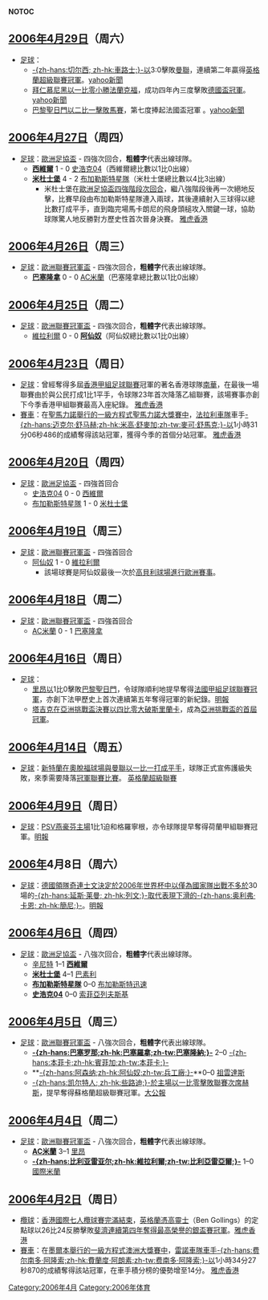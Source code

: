 __NOTOC__

## [2006年](../Page/2006年.md "wikilink")[4月29日](../Page/4月29日.md "wikilink")（周六）

  - [足球](../Page/足球.md "wikilink")：
      - [-{zh-hans:切尔西; zh-hk:車路士;}-以](https://zh.wikipedia.org/wiki/切尔西足球俱乐部 "wikilink")3:0擊敗[曼聯](https://zh.wikipedia.org/wiki/曼聯 "wikilink")，連續第二年贏得[英格蘭超級聯賽冠軍](https://zh.wikipedia.org/wiki/英格蘭超級聯賽 "wikilink")。[yahoo新聞](https://web.archive.org/web/20060514045652/http://hk.news.yahoo.com/060429/3/1nedh.html)
      - [拜仁慕尼黑以一比零小勝](https://zh.wikipedia.org/wiki/拜仁慕尼黑 "wikilink")[法蘭克福](https://zh.wikipedia.org/wiki/法蘭克福足球會 "wikilink")，成功四年內三度擊敗[德國盃冠軍](https://zh.wikipedia.org/wiki/德國盃 "wikilink")。[yahoo新聞](https://archive.is/20130105111526/http://hk.sports.yahoo.com/060430/61/1nezz.html)
      - [巴黎聖日門以二比一擊敗](https://zh.wikipedia.org/wiki/巴黎聖日門 "wikilink")[馬賽](https://zh.wikipedia.org/wiki/馬賽 "wikilink")，第七度捧起法國盃冠軍 。[yahoo新聞](https://archive.is/20130105115429/http://hk.sports.yahoo.com/060430/61/1nezy.html)

## [2006年](../Page/2006年.md "wikilink")[4月27日](../Page/4月27日.md "wikilink")（周四）

  - [足球](../Page/足球.md "wikilink")：[歐洲足協盃](https://zh.wikipedia.org/wiki/2005年至2006年歐洲足協盃 "wikilink") - 四強次回合，**粗體字**代表出線球隊。
      - **[西維爾](https://zh.wikipedia.org/wiki/西維爾足球會 "wikilink")** 1 - 0 [史浩克04](https://zh.wikipedia.org/wiki/史浩克04 "wikilink")（西維爾總比數以1比0出線）
      - **[米杜士堡](https://zh.wikipedia.org/wiki/米杜士堡 "wikilink")** 4 - 2 [布加勒斯特星隊](https://zh.wikipedia.org/wiki/布加勒斯特星隊 "wikilink")（米杜士堡總比數以4比3出線）
          - 米杜士堡在[歐洲足協盃四強階段次回合](https://zh.wikipedia.org/wiki/歐洲足協盃 "wikilink")，繼八強階段後再一次絕地反擊，比賽早段由布加勒斯特星隊連入兩球，其後連續射入三球得以總比數打成平手，直到臨完場馬卡朗尼的飛身頭槌攻入關鍵一球，協助球隊驚人地反勝對方歷史性首次晉身決賽。 [雅虎香港](https://web.archive.org/web/20070817182006/http://hk.sports.yahoo.com/060427/61/1nd0s.html)

## [2006年](../Page/2006年.md "wikilink")[4月26日](../Page/4月26日.md "wikilink")（周三）

  - [足球](../Page/足球.md "wikilink")：[歐洲聯賽冠軍盃](https://zh.wikipedia.org/wiki/2005年至2006年歐洲聯賽冠軍盃 "wikilink") - 四強次回合，**粗體字**代表出線球隊。
      - **[巴塞隆拿](https://zh.wikipedia.org/wiki/巴塞隆拿足球會 "wikilink")** 0 - 0 [AC米蘭](https://zh.wikipedia.org/wiki/AC米蘭 "wikilink")（巴塞隆拿總比數以1比0出線）

## [2006年](../Page/2006年.md "wikilink")[4月25日](../Page/4月25日.md "wikilink")（周二）

  - [足球](../Page/足球.md "wikilink")：[歐洲聯賽冠軍盃](https://zh.wikipedia.org/wiki/2005年至2006年歐洲聯賽冠軍盃 "wikilink") - 四強次回合，**粗體字**代表出線球隊。
      - [維拉利爾](https://zh.wikipedia.org/wiki/維拉利爾 "wikilink") 0 - 0 **[阿仙奴](https://zh.wikipedia.org/wiki/阿仙奴 "wikilink")**（阿仙奴總比數以1比0出線）

## [2006年](../Page/2006年.md "wikilink")[4月23日](../Page/4月23日.md "wikilink")（周日）

  - [足球](../Page/足球.md "wikilink")：曾經奪得多屆[香港甲組足球聯賽](../Page/香港甲組足球聯賽.md "wikilink")冠軍的著名香港球隊[南華](https://zh.wikipedia.org/wiki/南華 "wikilink")，在最後一場聯賽由於與公民打成1比1平手，令球隊23年首次降落乙組聯賽，該場賽事亦創下今季香港甲組聯賽最高入座紀錄。 [雅虎香港](https://web.archive.org/web/20060510040707/http://hk.sports.yahoo.com/060423/42/1n75f.html)
  - [賽車](../Page/賽車.md "wikilink")：在[聖馬力諾舉行的](https://zh.wikipedia.org/wiki/聖馬力諾 "wikilink")[一級方程式](https://zh.wikipedia.org/wiki/一級方程式 "wikilink")[聖馬力諾大獎賽中](https://zh.wikipedia.org/wiki/聖馬力諾大獎賽 "wikilink")，[法拉利車隊](../Page/法拉利車隊.md "wikilink")車手[-{zh-hans:迈克尔·舒马赫;zh-hk:米高·舒麥加;zh-tw:麥可·舒馬克;}-以](../Page/迈克尔·舒马赫.md "wikilink")1小時31分06秒486的成績奪得該站冠軍，獲得今季的首個分站冠軍。 [雅虎香港](https://web.archive.org/web/20060510041951/http://hk.sports.yahoo.com/060423/65/1n7mc.html)

## [2006年](../Page/2006年.md "wikilink")[4月20日](../Page/4月20日.md "wikilink")（周四）

  - [足球](../Page/足球.md "wikilink")：[歐洲足協盃](https://zh.wikipedia.org/wiki/2005年至2006年歐洲足協盃 "wikilink") - 四強首回合
      - [史浩克04](https://zh.wikipedia.org/wiki/史浩克04 "wikilink") 0 - 0 [西維爾](https://zh.wikipedia.org/wiki/西維爾足球會 "wikilink")
      - [布加勒斯特星隊](https://zh.wikipedia.org/wiki/布加勒斯特星隊 "wikilink") 1 - 0 [米杜士堡](https://zh.wikipedia.org/wiki/米杜士堡 "wikilink")

## [2006年](../Page/2006年.md "wikilink")[4月19日](../Page/4月19日.md "wikilink")（周三）

  - [足球](../Page/足球.md "wikilink")：[歐洲聯賽冠軍盃](https://zh.wikipedia.org/wiki/2005年至2006年歐洲聯賽冠軍盃 "wikilink") - 四強首回合
      - [阿仙奴](https://zh.wikipedia.org/wiki/阿仙奴 "wikilink") 1 - 0 [維拉利爾](https://zh.wikipedia.org/wiki/維拉利爾 "wikilink")
          - 該場球賽是阿仙奴最後一次於[高貝利球場進行歐洲賽事](https://zh.wikipedia.org/wiki/高貝利球場 "wikilink")。

## [2006年](../Page/2006年.md "wikilink")[4月18日](../Page/4月18日.md "wikilink")（周二）

  - [足球](../Page/足球.md "wikilink")：[歐洲聯賽冠軍盃](https://zh.wikipedia.org/wiki/2005年至2006年歐洲聯賽冠軍盃 "wikilink") - 四強首回合
      - [AC米蘭](https://zh.wikipedia.org/wiki/AC米蘭 "wikilink") 0 - 1 [巴塞隆拿](https://zh.wikipedia.org/wiki/巴塞隆拿足球會 "wikilink")

## [2006年](../Page/2006年.md "wikilink")[4月16日](../Page/4月16日.md "wikilink")（周日）

  - [足球](../Page/足球.md "wikilink")：
      - [里昂以](https://zh.wikipedia.org/wiki/里昂足球會 "wikilink")1比0擊敗[巴黎聖日門](https://zh.wikipedia.org/wiki/巴黎聖日門 "wikilink")，令球隊順利地提早奪得[法國甲組足球聯賽冠軍](https://zh.wikipedia.org/wiki/法國甲組足球聯賽 "wikilink")，亦創下法甲歷史上首次連續第五年奪得冠軍的新紀錄。[明報](https://archive.is/20130105121105/http://hk.news.yahoo.com/060417/3/1n0pv.html)
      - [塔吉克在](https://zh.wikipedia.org/wiki/塔吉克 "wikilink")[亞洲挑戰盃決賽以四比零大破](https://zh.wikipedia.org/wiki/2006年亞洲挑戰盃 "wikilink")[斯里蘭卡](../Page/斯里蘭卡.md "wikilink")，成為[亞洲挑戰盃的首屆冠軍](https://zh.wikipedia.org/wiki/亞洲挑戰盃 "wikilink")。

## [2006年](../Page/2006年.md "wikilink")[4月14日](../Page/4月14日.md "wikilink")（周五）

  - [足球](../Page/足球.md "wikilink")：[新特蘭在](https://zh.wikipedia.org/wiki/新特蘭 "wikilink")[奧脫福球場與](https://zh.wikipedia.org/wiki/奧脫福球場 "wikilink")[曼聯以一比一打成平手](https://zh.wikipedia.org/wiki/曼聯 "wikilink")，球隊正式宣佈護級失敗，來季需要降落[冠軍聯賽比賽](https://zh.wikipedia.org/wiki/英格蘭冠軍聯賽 "wikilink")。 [英格蘭超級聯賽](http://www.premierleague.com/fapl.rac?command=forwardOnly&nextPage=enCompMatchReport&id=2624543)

## [2006年](../Page/2006年.md "wikilink")[4月9日](../Page/4月9日.md "wikilink")（周日）

  - [足球](../Page/足球.md "wikilink")：[PSV燕豪芬主場](https://zh.wikipedia.org/wiki/PSV燕豪芬 "wikilink")1比1迫和格羅寧根，亦令球隊提早奪得荷蘭甲組聯賽冠軍。[明報](https://archive.is/20130105124345/http://hk.news.yahoo.com/060410/12/1muom.html)

## [2006年](../Page/2006年.md "wikilink")4月8日（周六）

  - [足球](../Page/足球.md "wikilink")：[德國領隊](../Page/德國國家足球隊.md "wikilink")[奇連士文決定於](https://zh.wikipedia.org/wiki/奇連士文 "wikilink")[2006年世界杯中以僅為國家隊出戰不多於](https://zh.wikipedia.org/wiki/2006年世界杯足球賽 "wikilink")30場的[-{zh-hans:延斯·莱曼; zh-hk:列文;}-取代表現下滑的](https://zh.wikipedia.org/wiki/列文 "wikilink")[-{zh-hans:奥利弗·卡恩; zh-hk:簡尼;}-](../Page/奥利弗·卡恩.md "wikilink")。[明報](https://archive.is/20130106082959/http://hk.news.yahoo.com/060407/12/1ms5m.html)

## [2006年](../Page/2006年.md "wikilink")[4月6日](../Page/4月6日.md "wikilink")（周四）

  - [足球](../Page/足球.md "wikilink")：[歐洲足協盃](https://zh.wikipedia.org/wiki/2005年至2006年歐洲足協盃 "wikilink") - 八強次回合，**粗體字**代表出線球隊。
      - [辛尼特](https://zh.wikipedia.org/wiki/辛尼特 "wikilink") 1–1 **[西維爾](https://zh.wikipedia.org/wiki/西維爾足球會 "wikilink")**
      - **[米杜士堡](https://zh.wikipedia.org/wiki/米杜士堡 "wikilink")** 4–1 [巴素利](https://zh.wikipedia.org/wiki/巴素利足球會 "wikilink")
      - **[布加勒斯特星隊](https://zh.wikipedia.org/wiki/布加勒斯特星隊 "wikilink")** 0–0 [布加勒斯特迅速](https://zh.wikipedia.org/wiki/布加勒斯特迅速 "wikilink")
      - **[史浩克04](https://zh.wikipedia.org/wiki/史浩克04 "wikilink")** 0–0 [索菲亞列夫斯基](https://zh.wikipedia.org/wiki/索菲亞列夫斯基 "wikilink")

## [2006年](../Page/2006年.md "wikilink")[4月5日](../Page/4月5日.md "wikilink")（周三）

  - [足球](../Page/足球.md "wikilink")：[歐洲聯賽冠軍盃](https://zh.wikipedia.org/wiki/2005年至2006年歐洲聯賽冠軍盃 "wikilink") - 八強次回合，**粗體字**代表出線球隊。
      - **[-{zh-hans:巴塞罗那;zh-hk:巴塞羅拿;zh-tw:巴塞隆納;}-](../Page/巴塞罗那足球俱乐部.md "wikilink")** 2–0 [-{zh-hans:本菲卡;zh-hk:賓菲加;zh-tw:本菲卡;}-](https://zh.wikipedia.org/wiki/賓菲加 "wikilink")
      - **[-{zh-hans:阿森纳;zh-hk:阿仙奴;zh-tw:兵工廠;}-](https://zh.wikipedia.org/wiki/阿森纳 "wikilink")**0–0 [祖雲達斯](https://zh.wikipedia.org/wiki/祖雲達斯 "wikilink")
      - [-{zh-hans:凯尔特人; zh-hk:些路迪;}-於主場以一比零擊敗聯賽次席](https://zh.wikipedia.org/wiki/些路迪 "wikilink")[赫斯](https://zh.wikipedia.org/wiki/赫斯 "wikilink")，提早奪得蘇格蘭超級聯賽冠軍。[大公報](https://web.archive.org/web/20070927200734/http://www.takungpao.com/news/06/04/07/WF-548994.htm)

## [2006年](../Page/2006年.md "wikilink")[4月4日](../Page/4月4日.md "wikilink")（周二）

  - [足球](../Page/足球.md "wikilink")：[歐洲聯賽冠軍盃](https://zh.wikipedia.org/wiki/2005年至2006年歐洲聯賽冠軍盃 "wikilink") - 八強次回合，**粗體字**代表出線球隊。
      - **[AC米蘭](https://zh.wikipedia.org/wiki/AC米蘭 "wikilink")** 3–1 [里昂](https://zh.wikipedia.org/wiki/里昂足球會 "wikilink")
      - **[-{zh-hans:比利亚雷亚尔;zh-hk:維拉利爾;zh-tw:比利亞雷亞爾;}-](https://zh.wikipedia.org/wiki/比利亚雷亚尔足球俱乐部 "wikilink")** 1–0 [國際米蘭](https://zh.wikipedia.org/wiki/國際米蘭 "wikilink")

## [2006年](../Page/2006年.md "wikilink")[4月2日](../Page/4月2日.md "wikilink")（周日）

  - [欖球](https://zh.wikipedia.org/wiki/欖球 "wikilink")：[香港國際七人欖球賽完滿結束](../Page/2006年香港國際七人欖球賽.md "wikilink")，[英格蘭憑高靈士](https://zh.wikipedia.org/wiki/英格蘭 "wikilink")（Ben Gollings）的定點球以26比24反勝擊敗[斐濟連續第四年奪得最高榮譽的銀盃賽冠軍](https://zh.wikipedia.org/wiki/斐濟 "wikilink")。[雅虎香港](https://web.archive.org/web/20060413224654/http://hk.sports.yahoo.com/060402/42/1mm9r.html)
  - [賽車](../Page/賽車.md "wikilink")：在[墨爾本舉行的](https://zh.wikipedia.org/wiki/墨爾本 "wikilink")[一級方程式](https://zh.wikipedia.org/wiki/一級方程式 "wikilink")[澳洲大獎賽中](https://zh.wikipedia.org/wiki/澳洲大獎賽 "wikilink")，[雷諾車隊車手](https://zh.wikipedia.org/wiki/雷諾車隊 "wikilink")[-{zh-hans:费尔南多·阿隆索;zh-hk:費蘭度·阿朗素;zh-tw:费南多·阿隆索;}-以](../Page/费尔南多·阿隆索.md "wikilink")1小時34分27秒870的成績奪得該站冠軍，在車手積分榜的優勢增至14分。 [雅虎香港](https://web.archive.org/web/20060414002851/http://hk.sports.yahoo.com/060402/61/1mm5o.html)

[Category:2006年4月](https://zh.wikipedia.org/wiki/Category:2006年4月 "wikilink") [Category:2006年体育](https://zh.wikipedia.org/wiki/Category:2006年体育 "wikilink")